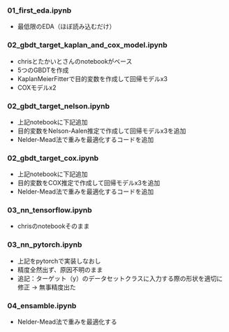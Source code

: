 ### 01_first_eda.ipynb
- 最低限のEDA（ほぼ読み込むだけ）

### 02_gbdt_target_kaplan_and_cox_model.ipynb
- chrisとたかいとさんのnotebookがベース
- 5つのGBDTを作成
- KaplanMeierFitterで目的変数を作成して回帰モデルx3
- COXモデルx2

### 02_gbdt_target_nelson.ipynb
- 上記notebookに下記追加
- 目的変数をNelson-Aalen推定で作成して回帰モデルx3を追加
- Nelder-Mead法で重みを最適化するコードを追加

### 02_gbdt_target_cox.ipynb
- 上記notebookに下記追加
- 目的変数をCOX推定で作成して回帰モデルx3を追加
- Nelder-Mead法で重みを最適化するコードを追加

### 03_nn_tensorflow.ipynb
- chrisのnotebookそのまま

### 03_nn_pytorch.ipynb
- 上記をpytorchで実装しなおし
- 精度全然出ず、原因不明のまま
- 追記：ターゲット（y）のデータセットクラスに入力する際の形状を適切に修正 → 無事精度出た

### 04_ensamble.ipynb
- Nelder-Mead法で重みを最適化する

